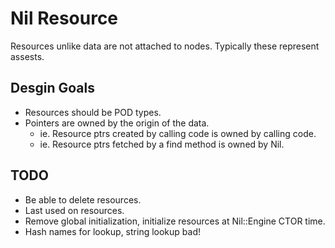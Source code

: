 # Nil Resource

Resources unlike data are not attached to nodes. Typically these represent assests.

## Desgin Goals

- Resources should be POD types.
- Pointers are owned by the origin of the data.
  - ie. Resource ptrs created by calling code is owned by calling code.
  - ie. Resource ptrs fetched by a find method is owned by Nil.

## TODO
- Be able to delete resources.
- Last used on resources.
- Remove global initialization, initialize resources at Nil::Engine CTOR time.
- Hash names for lookup, string lookup bad!